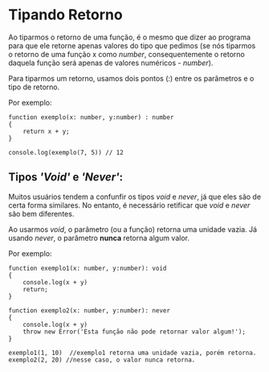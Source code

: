 # Tipando Retorno

Ao tiparmos o retorno de uma função, é o mesmo que dizer ao programa para que ele retorne apenas valores do tipo que pedimos (se nós tiparmos o retorno de uma função x como _number_, consequentemente o retorno daquela função será apenas de valores numéricos - _number_).

Para tiparmos um retorno, usamos dois pontos (:) entre os parâmetros e o tipo de retorno.

Por exemplo:

    function exemplo(x: number, y:number) : number
    {
        return x + y;
    }

    console.log(exemplo(7, 5)) // 12
    

## Tipos _'Void'_ e _'Never'_:

Muitos usuários tendem a confunfir os tipos _void_ e _never_, já que eles são de certa forma similares. No entanto, é necessário retificar que _void_ e _never_ são bem diferentes. 

Ao usarmos _void_, o parâmetro (ou a função) retorna uma unidade vazia. Já usando _never_, o parâmetro **nunca** retorna algum valor. 

Por exemplo:

    function exemplo1(x: number, y:number): void
    {
        console.log(x + y)
        return;
    }

    function exemplo2(x: number, y:number): never
    {
        console.log(x + y)
        throw new Error('Esta função não pode retornar valor algum!');
    }

    exemplo1(1, 10)  //exemplo1 retorna uma unidade vazia, porém retorna.
    exemplo2(2, 20) //nesse caso, o valor nunca retorna.

